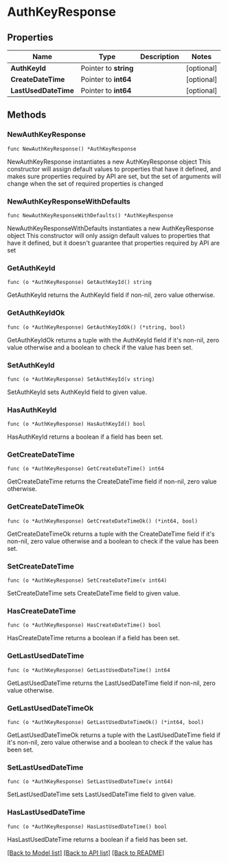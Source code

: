 # AuthKeyResponse

## Properties

Name | Type | Description | Notes
------------ | ------------- | ------------- | -------------
**AuthKeyId** | Pointer to **string** |  | [optional] 
**CreateDateTime** | Pointer to **int64** |  | [optional] 
**LastUsedDateTime** | Pointer to **int64** |  | [optional] 

## Methods

### NewAuthKeyResponse

`func NewAuthKeyResponse() *AuthKeyResponse`

NewAuthKeyResponse instantiates a new AuthKeyResponse object
This constructor will assign default values to properties that have it defined,
and makes sure properties required by API are set, but the set of arguments
will change when the set of required properties is changed

### NewAuthKeyResponseWithDefaults

`func NewAuthKeyResponseWithDefaults() *AuthKeyResponse`

NewAuthKeyResponseWithDefaults instantiates a new AuthKeyResponse object
This constructor will only assign default values to properties that have it defined,
but it doesn't guarantee that properties required by API are set

### GetAuthKeyId

`func (o *AuthKeyResponse) GetAuthKeyId() string`

GetAuthKeyId returns the AuthKeyId field if non-nil, zero value otherwise.

### GetAuthKeyIdOk

`func (o *AuthKeyResponse) GetAuthKeyIdOk() (*string, bool)`

GetAuthKeyIdOk returns a tuple with the AuthKeyId field if it's non-nil, zero value otherwise
and a boolean to check if the value has been set.

### SetAuthKeyId

`func (o *AuthKeyResponse) SetAuthKeyId(v string)`

SetAuthKeyId sets AuthKeyId field to given value.

### HasAuthKeyId

`func (o *AuthKeyResponse) HasAuthKeyId() bool`

HasAuthKeyId returns a boolean if a field has been set.

### GetCreateDateTime

`func (o *AuthKeyResponse) GetCreateDateTime() int64`

GetCreateDateTime returns the CreateDateTime field if non-nil, zero value otherwise.

### GetCreateDateTimeOk

`func (o *AuthKeyResponse) GetCreateDateTimeOk() (*int64, bool)`

GetCreateDateTimeOk returns a tuple with the CreateDateTime field if it's non-nil, zero value otherwise
and a boolean to check if the value has been set.

### SetCreateDateTime

`func (o *AuthKeyResponse) SetCreateDateTime(v int64)`

SetCreateDateTime sets CreateDateTime field to given value.

### HasCreateDateTime

`func (o *AuthKeyResponse) HasCreateDateTime() bool`

HasCreateDateTime returns a boolean if a field has been set.

### GetLastUsedDateTime

`func (o *AuthKeyResponse) GetLastUsedDateTime() int64`

GetLastUsedDateTime returns the LastUsedDateTime field if non-nil, zero value otherwise.

### GetLastUsedDateTimeOk

`func (o *AuthKeyResponse) GetLastUsedDateTimeOk() (*int64, bool)`

GetLastUsedDateTimeOk returns a tuple with the LastUsedDateTime field if it's non-nil, zero value otherwise
and a boolean to check if the value has been set.

### SetLastUsedDateTime

`func (o *AuthKeyResponse) SetLastUsedDateTime(v int64)`

SetLastUsedDateTime sets LastUsedDateTime field to given value.

### HasLastUsedDateTime

`func (o *AuthKeyResponse) HasLastUsedDateTime() bool`

HasLastUsedDateTime returns a boolean if a field has been set.


[[Back to Model list]](../README.md#documentation-for-models) [[Back to API list]](../README.md#documentation-for-api-endpoints) [[Back to README]](../README.md)


